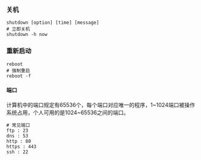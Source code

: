 ### 关机

```
shutdown [option] [time] [message]
# 立即关机
shutdown -h now
```

### 重新启动

```
reboot
# 强制重启
reboot -f
```

#### 端口

计算机中的端口规定有65536个，每个端口对应唯一的程序，1~1024端口被操作系统占用，个人可用的是1024~65536之间的端口。

```
# 常见端口
ftp : 23
dns : 53
http : 80
https : 443
ssh : 22
```



